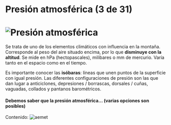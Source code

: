 # Presión atmosférica (3 de 31)

# ![Presión atmosférica](./gps_files/AAA.bmp)

Se trata de uno de los elementos climáticos con influencia en la montaña. Corresponde al peso del aire situado encima, por lo que **disminuye con la altitud**. Se mide en hPa (hectopascales), milibares o mm de mercurio. Varía tanto en el espacio como en el tiempo.

Es importante conocer las **isóbaras**: líneas que unen puntos de la superficie con igual presión. Las diferentes configuraciones de presión son las que dan lugar a anticiclones, depresiones / borrascas, dorsales / cuñas, vaguadas, collados y pantanos barométricos.  

#### Debemos saber que la presión atmosférica... (varias opciones son posibles)  

Contenido: ![aemet](./gps_files/aemet(2).jpg)